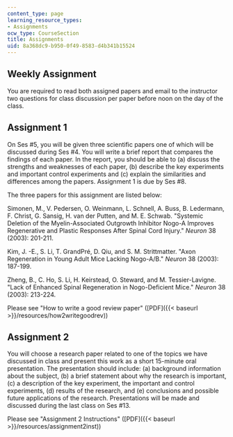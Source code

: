 ```yaml
---
content_type: page
learning_resource_types:
- Assignments
ocw_type: CourseSection
title: Assignments
uid: 8a368dc9-b950-0f49-8583-d4b341b15524
---
```


Weekly Assignment
-----------------

You are required to read both assigned papers and email to the instructor two questions for class discussion per paper before noon on the day of the class.

Assignment 1
------------

On Ses #5, you will be given three scientific papers one of which will be discussed during Ses #4. You will write a brief report that compares the findings of each paper. In the report, you should be able to (a) discuss the strengths and weaknesses of each paper, (b) describe the key experiments and important control experiments and (c) explain the similarities and differences among the papers. Assignment 1 is due by Ses #8.

The three papers for this assignment are listed below:

Simonen, M., V. Pedersen, O. Weinmann, L. Schnell, A. Buss, B. Ledermann, F. Christ, G. Sansig, H. van der Putten, and M. E. Schwab. "Systemic Deletion of the Myelin-Associated Outgrowth Inhibitor Nogo-A Improves Regenerative and Plastic Responses After Spinal Cord Injury." _Neuron_ 38 (2003): 201-211.

Kim, J. -E., S. Li, T. GrandPré, D. Qiu, and S. M. Strittmatter. "Axon Regeneration in Young Adult Mice Lacking Nogo-A/B." _Neuron_ 38 (2003): 187-199.

Zheng, B., C. Ho, S. Li, H. Keirstead, O. Steward, and M. Tessier-Lavigne. "Lack of Enhanced Spinal Regeneration in Nogo-Deficient Mice." _Neuron_ 38 (2003): 213-224.

Please see "How to write a good review paper" ([PDF]({{< baseurl >}}/resources/how2writegoodrev))

Assignment 2
------------

You will choose a research paper related to one of the topics we have discussed in class and present this work as a short 15-minute oral presentation. The presentation should include: (a) background information about the subject, (b) a brief statement about why the research is important, (c) a description of the key experiment, the important and control experiments, (d) results of the research, and (e) conclusions and possible future applications of the research. Presentations will be made and discussed during the last class on Ses #13.

Please see "Assignment 2 Instructions" ([PDF]({{< baseurl >}}/resources/assignment2inst))